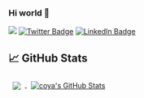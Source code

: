 ### Hi world 👋

![](https://komarev.com/ghpvc/?username=coyas&color=brightgreen)
[![Twitter Badge](https://img.shields.io/badge/Twitter-Profile-informational?style=flat&logo=twitter&logoColor=white&color=1CA2F1)](https://twitter.com/A_coyas)
[![LinkedIn Badge](https://img.shields.io/badge/LinkedIn-Profile-informational?style=flat&logo=linkedin&logoColor=white&color=0D76A8)](https://www.linkedin.com/in/ailton-duarte/)



## &#x1f4c8; GitHub Stats

<a href="https://github.com/coyas">
  <img align="center" style="margin:0.5rem" src="https://github-readme-stats.vercel.app/api/top-langs/?username=coyas&hide=html,css&title_color=ffffff&text_color=c9cacc&icon_color=4AB197&bg_color=1A2B34" />
</a>

<a href="https://github.com/coyas">
  <img align="center" style="margin:0.5rem" src="https://github-readme-stats.vercel.app/api?username=coyas&show_icons=true&line_height=27&count_private=true&title_color=ffffff&text_color=c9cacc&icon_color=4AB097&bg_color=1A2B34" alt="coya's GitHub Stats" />
</a>

